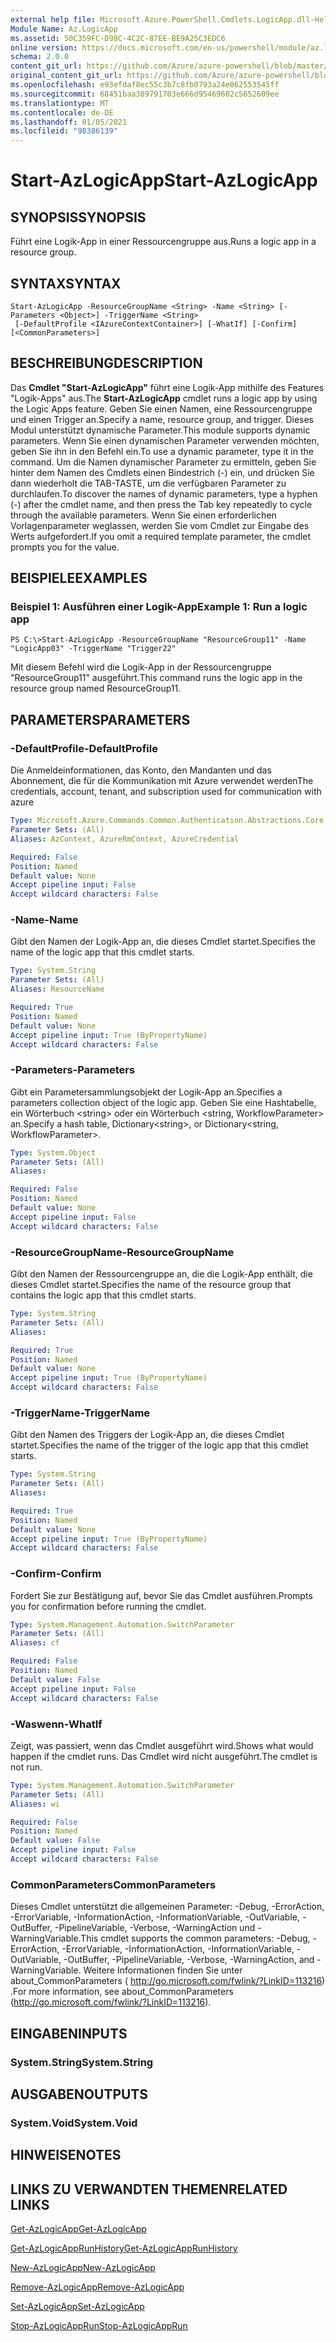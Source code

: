 ```yaml
---
external help file: Microsoft.Azure.PowerShell.Cmdlets.LogicApp.dll-Help.xml
Module Name: Az.LogicApp
ms.assetid: 50C359FC-D98C-4C2C-87EE-BE9A25C3EDC6
online version: https://docs.microsoft.com/en-us/powershell/module/az.logicapp/start-azlogicapp
schema: 2.0.0
content_git_url: https://github.com/Azure/azure-powershell/blob/master/src/LogicApp/LogicApp/help/Start-AzLogicApp.md
original_content_git_url: https://github.com/Azure/azure-powershell/blob/master/src/LogicApp/LogicApp/help/Start-AzLogicApp.md
ms.openlocfilehash: e93efdaf8ec55c3b7c8fb0793a24e062553545ff
ms.sourcegitcommit: 68451baa389791703e666d95469602c5652609ee
ms.translationtype: MT
ms.contentlocale: de-DE
ms.lasthandoff: 01/05/2021
ms.locfileid: "98386139"
---
```

# <span data-ttu-id="7ffdc-101">Start-AzLogicApp</span><span class="sxs-lookup"><span data-stu-id="7ffdc-101">Start-AzLogicApp</span></span>

## <span data-ttu-id="7ffdc-102">SYNOPSIS</span><span class="sxs-lookup"><span data-stu-id="7ffdc-102">SYNOPSIS</span></span>
<span data-ttu-id="7ffdc-103">Führt eine Logik-App in einer Ressourcengruppe aus.</span><span class="sxs-lookup"><span data-stu-id="7ffdc-103">Runs a logic app in a resource group.</span></span>

## <span data-ttu-id="7ffdc-104">SYNTAX</span><span class="sxs-lookup"><span data-stu-id="7ffdc-104">SYNTAX</span></span>

```
Start-AzLogicApp -ResourceGroupName <String> -Name <String> [-Parameters <Object>] -TriggerName <String>
 [-DefaultProfile <IAzureContextContainer>] [-WhatIf] [-Confirm] [<CommonParameters>]
```

## <span data-ttu-id="7ffdc-105">BESCHREIBUNG</span><span class="sxs-lookup"><span data-stu-id="7ffdc-105">DESCRIPTION</span></span>
<span data-ttu-id="7ffdc-106">Das **Cmdlet "Start-AzLogicApp"** führt eine Logik-App mithilfe des Features "Logik-Apps" aus.</span><span class="sxs-lookup"><span data-stu-id="7ffdc-106">The **Start-AzLogicApp** cmdlet runs a logic app by using the Logic Apps feature.</span></span>
<span data-ttu-id="7ffdc-107">Geben Sie einen Namen, eine Ressourcengruppe und einen Trigger an.</span><span class="sxs-lookup"><span data-stu-id="7ffdc-107">Specify a name, resource group, and trigger.</span></span>
<span data-ttu-id="7ffdc-108">Dieses Modul unterstützt dynamische Parameter.</span><span class="sxs-lookup"><span data-stu-id="7ffdc-108">This module supports dynamic parameters.</span></span>
<span data-ttu-id="7ffdc-109">Wenn Sie einen dynamischen Parameter verwenden möchten, geben Sie ihn in den Befehl ein.</span><span class="sxs-lookup"><span data-stu-id="7ffdc-109">To use a dynamic parameter, type it in the command.</span></span>
<span data-ttu-id="7ffdc-110">Um die Namen dynamischer Parameter zu ermitteln, geben Sie hinter dem Namen des Cmdlets einen Bindestrich (-) ein, und drücken Sie dann wiederholt die TAB-TASTE, um die verfügbaren Parameter zu durchlaufen.</span><span class="sxs-lookup"><span data-stu-id="7ffdc-110">To discover the names of dynamic parameters, type a hyphen (-) after the cmdlet name, and then press the Tab key repeatedly to cycle through the available parameters.</span></span>
<span data-ttu-id="7ffdc-111">Wenn Sie einen erforderlichen Vorlagenparameter weglassen, werden Sie vom Cmdlet zur Eingabe des Werts aufgefordert.</span><span class="sxs-lookup"><span data-stu-id="7ffdc-111">If you omit a required template parameter, the cmdlet prompts you for the value.</span></span>

## <span data-ttu-id="7ffdc-112">BEISPIELE</span><span class="sxs-lookup"><span data-stu-id="7ffdc-112">EXAMPLES</span></span>

### <span data-ttu-id="7ffdc-113">Beispiel 1: Ausführen einer Logik-App</span><span class="sxs-lookup"><span data-stu-id="7ffdc-113">Example 1: Run a logic app</span></span>
```
PS C:\>Start-AzLogicApp -ResourceGroupName "ResourceGroup11" -Name "LogicApp03" -TriggerName "Trigger22"
```

<span data-ttu-id="7ffdc-114">Mit diesem Befehl wird die Logik-App in der Ressourcengruppe "ResourceGroup11" ausgeführt.</span><span class="sxs-lookup"><span data-stu-id="7ffdc-114">This command runs the logic app in the resource group named ResourceGroup11.</span></span>

## <span data-ttu-id="7ffdc-115">PARAMETERS</span><span class="sxs-lookup"><span data-stu-id="7ffdc-115">PARAMETERS</span></span>

### <span data-ttu-id="7ffdc-116">-DefaultProfile</span><span class="sxs-lookup"><span data-stu-id="7ffdc-116">-DefaultProfile</span></span>
<span data-ttu-id="7ffdc-117">Die Anmeldeinformationen, das Konto, den Mandanten und das Abonnement, die für die Kommunikation mit Azure verwendet werden</span><span class="sxs-lookup"><span data-stu-id="7ffdc-117">The credentials, account, tenant, and subscription used for communication with azure</span></span>

```yaml
Type: Microsoft.Azure.Commands.Common.Authentication.Abstractions.Core.IAzureContextContainer
Parameter Sets: (All)
Aliases: AzContext, AzureRmContext, AzureCredential

Required: False
Position: Named
Default value: None
Accept pipeline input: False
Accept wildcard characters: False
```

### <span data-ttu-id="7ffdc-118">-Name</span><span class="sxs-lookup"><span data-stu-id="7ffdc-118">-Name</span></span>
<span data-ttu-id="7ffdc-119">Gibt den Namen der Logik-App an, die dieses Cmdlet startet.</span><span class="sxs-lookup"><span data-stu-id="7ffdc-119">Specifies the name of the logic app that this cmdlet starts.</span></span>

```yaml
Type: System.String
Parameter Sets: (All)
Aliases: ResourceName

Required: True
Position: Named
Default value: None
Accept pipeline input: True (ByPropertyName)
Accept wildcard characters: False
```

### <span data-ttu-id="7ffdc-120">-Parameters</span><span class="sxs-lookup"><span data-stu-id="7ffdc-120">-Parameters</span></span>
<span data-ttu-id="7ffdc-121">Gibt ein Parametersammlungsobjekt der Logik-App an.</span><span class="sxs-lookup"><span data-stu-id="7ffdc-121">Specifies a parameters collection object of the logic app.</span></span>
<span data-ttu-id="7ffdc-122">Geben Sie eine Hashtabelle, ein Wörterbuch \<string\> oder ein Wörterbuch \<string, WorkflowParameter\> an.</span><span class="sxs-lookup"><span data-stu-id="7ffdc-122">Specify a hash table, Dictionary\<string\>, or Dictionary\<string, WorkflowParameter\>.</span></span>

```yaml
Type: System.Object
Parameter Sets: (All)
Aliases:

Required: False
Position: Named
Default value: None
Accept pipeline input: False
Accept wildcard characters: False
```

### <span data-ttu-id="7ffdc-123">-ResourceGroupName</span><span class="sxs-lookup"><span data-stu-id="7ffdc-123">-ResourceGroupName</span></span>
<span data-ttu-id="7ffdc-124">Gibt den Namen der Ressourcengruppe an, die die Logik-App enthält, die dieses Cmdlet startet.</span><span class="sxs-lookup"><span data-stu-id="7ffdc-124">Specifies the name of the resource group that contains the logic app that this cmdlet starts.</span></span>

```yaml
Type: System.String
Parameter Sets: (All)
Aliases:

Required: True
Position: Named
Default value: None
Accept pipeline input: True (ByPropertyName)
Accept wildcard characters: False
```

### <span data-ttu-id="7ffdc-125">-TriggerName</span><span class="sxs-lookup"><span data-stu-id="7ffdc-125">-TriggerName</span></span>
<span data-ttu-id="7ffdc-126">Gibt den Namen des Triggers der Logik-App an, die dieses Cmdlet startet.</span><span class="sxs-lookup"><span data-stu-id="7ffdc-126">Specifies the name of the trigger of the logic app that this cmdlet starts.</span></span>

```yaml
Type: System.String
Parameter Sets: (All)
Aliases:

Required: True
Position: Named
Default value: None
Accept pipeline input: True (ByPropertyName)
Accept wildcard characters: False
```

### <span data-ttu-id="7ffdc-127">-Confirm</span><span class="sxs-lookup"><span data-stu-id="7ffdc-127">-Confirm</span></span>
<span data-ttu-id="7ffdc-128">Fordert Sie zur Bestätigung auf, bevor Sie das Cmdlet ausführen.</span><span class="sxs-lookup"><span data-stu-id="7ffdc-128">Prompts you for confirmation before running the cmdlet.</span></span>

```yaml
Type: System.Management.Automation.SwitchParameter
Parameter Sets: (All)
Aliases: cf

Required: False
Position: Named
Default value: False
Accept pipeline input: False
Accept wildcard characters: False
```

### <span data-ttu-id="7ffdc-129">-Waswenn</span><span class="sxs-lookup"><span data-stu-id="7ffdc-129">-WhatIf</span></span>
<span data-ttu-id="7ffdc-130">Zeigt, was passiert, wenn das Cmdlet ausgeführt wird.</span><span class="sxs-lookup"><span data-stu-id="7ffdc-130">Shows what would happen if the cmdlet runs.</span></span>
<span data-ttu-id="7ffdc-131">Das Cmdlet wird nicht ausgeführt.</span><span class="sxs-lookup"><span data-stu-id="7ffdc-131">The cmdlet is not run.</span></span>

```yaml
Type: System.Management.Automation.SwitchParameter
Parameter Sets: (All)
Aliases: wi

Required: False
Position: Named
Default value: False
Accept pipeline input: False
Accept wildcard characters: False
```

### <span data-ttu-id="7ffdc-132">CommonParameters</span><span class="sxs-lookup"><span data-stu-id="7ffdc-132">CommonParameters</span></span>
<span data-ttu-id="7ffdc-133">Dieses Cmdlet unterstützt die allgemeinen Parameter: -Debug, -ErrorAction, -ErrorVariable, -InformationAction, -InformationVariable, -OutVariable, -OutBuffer, -PipelineVariable, -Verbose, -WarningAction und -WarningVariable.</span><span class="sxs-lookup"><span data-stu-id="7ffdc-133">This cmdlet supports the common parameters: -Debug, -ErrorAction, -ErrorVariable, -InformationAction, -InformationVariable, -OutVariable, -OutBuffer, -PipelineVariable, -Verbose, -WarningAction, and -WarningVariable.</span></span> <span data-ttu-id="7ffdc-134">Weitere Informationen finden Sie unter about_CommonParameters ( http://go.microsoft.com/fwlink/?LinkID=113216) .</span><span class="sxs-lookup"><span data-stu-id="7ffdc-134">For more information, see about_CommonParameters (http://go.microsoft.com/fwlink/?LinkID=113216).</span></span>

## <span data-ttu-id="7ffdc-135">EINGABEN</span><span class="sxs-lookup"><span data-stu-id="7ffdc-135">INPUTS</span></span>

### <span data-ttu-id="7ffdc-136">System.String</span><span class="sxs-lookup"><span data-stu-id="7ffdc-136">System.String</span></span>

## <span data-ttu-id="7ffdc-137">AUSGABEN</span><span class="sxs-lookup"><span data-stu-id="7ffdc-137">OUTPUTS</span></span>

### <span data-ttu-id="7ffdc-138">System.Void</span><span class="sxs-lookup"><span data-stu-id="7ffdc-138">System.Void</span></span>

## <span data-ttu-id="7ffdc-139">HINWEISE</span><span class="sxs-lookup"><span data-stu-id="7ffdc-139">NOTES</span></span>

## <span data-ttu-id="7ffdc-140">LINKS ZU VERWANDTEN THEMEN</span><span class="sxs-lookup"><span data-stu-id="7ffdc-140">RELATED LINKS</span></span>

[<span data-ttu-id="7ffdc-141">Get-AzLogicApp</span><span class="sxs-lookup"><span data-stu-id="7ffdc-141">Get-AzLogicApp</span></span>](./Get-AzLogicApp.md)

[<span data-ttu-id="7ffdc-142">Get-AzLogicAppRunHistory</span><span class="sxs-lookup"><span data-stu-id="7ffdc-142">Get-AzLogicAppRunHistory</span></span>](./Get-AzLogicAppRunHistory.md)

[<span data-ttu-id="7ffdc-143">New-AzLogicApp</span><span class="sxs-lookup"><span data-stu-id="7ffdc-143">New-AzLogicApp</span></span>](./New-AzLogicApp.md)

[<span data-ttu-id="7ffdc-144">Remove-AzLogicApp</span><span class="sxs-lookup"><span data-stu-id="7ffdc-144">Remove-AzLogicApp</span></span>](./Remove-AzLogicApp.md)

[<span data-ttu-id="7ffdc-145">Set-AzLogicApp</span><span class="sxs-lookup"><span data-stu-id="7ffdc-145">Set-AzLogicApp</span></span>](./Set-AzLogicApp.md)

[<span data-ttu-id="7ffdc-146">Stop-AzLogicAppRun</span><span class="sxs-lookup"><span data-stu-id="7ffdc-146">Stop-AzLogicAppRun</span></span>](./Stop-AzLogicAppRun.md)


